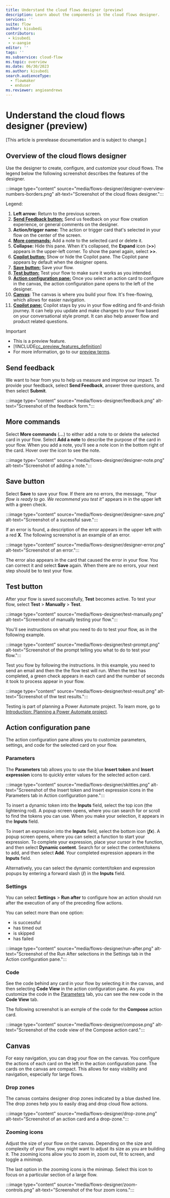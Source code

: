 ```yaml
---
title: Understand the cloud flows designer (preview)
description: Learn about the components in the cloud flows designer.
services: ''
suite: flow
author: kisubedi
contributors:
 - kisubedi
 - v-aangie
editor: ''
tags: ''
ms.subservice: cloud-flow
ms.topic: overview
ms.date: 06/30/2023
ms.author: kisubedi
search.audienceType: 
  - flowmaker
  - enduser
ms.reviewer: angieandrews
---
```


# Understand the cloud flows designer (preview)

[This article is prerelease documentation and is subject to change.]

## Overview of the cloud flows designer

Use the designer to create, configure, and customize your cloud flows. The legend below the following screenshot describes the features of the designer.

:::image type="content" source="media/flows-designer/designer-overview-numbers-borders.png" alt-text="Screenshot of the cloud flows designer.":::

Legend:

1. **Left arrow:** Return to the previous screen.
1. [**Send Feedback button:**](#send-feedback) Send us feedback on your flow creation experience, or general comments on the designer.
1. **Action/trigger name:** The action or trigger card that's selected in your flow on the center of the screen.
1. [**More commands:**](#more-commands) Add a note to the selected card or delete it.
1. **Collapse:** Hide this pane. When it's collapsed, the **Expand** icon (**>>**) appears in the upper-left corner. To show the panel again, select **>>**.
1. [**Copilot button:**](get-started-with-copilot.md) Show or hide the Copilot pane. The Copilot pane appears by default when the designer opens.
1. [**Save button:**](#save-button) Save your flow.
1. [**Test button:**](#test-button) Test your flow to make sure it works as you intended.
1. [**Action configuration pane:**](#action-configuration-pane) Once you select an action card to configure in the canvas, the action configuration pane opens to the left of the designer.
1. [**Canvas**](#canvas): The canvas is where you build your flow. It's free-flowing, which allows for easier navigation.
1. [**Copilot pane:**](get-started-with-copilot.md) Copilot stays by you in your flow editing and fit-and-finish journey. It can help you update and make changes to your flow based on your conversational style prompt. It can also help answer flow and product related  questions.

> [!IMPORTANT]
> - This is a preview feature.
> - [!INCLUDE[cc_preview_features_definition](includes/cc-preview-features-definition.md)]
>- For more information, go to our [preview terms](https://powerplatform.microsoft.com/legaldocs/supp-powerplatform-preview/).

## Send feedback

We want to hear from you to help us measure and improve our impact. To provide your feedback, select **Send Feedback**, answer three questions, and then select **Submit**.

:::image type="content" source="media/flows-designer/feedback.png" alt-text="Screenshot of the feedback form.":::

## More commands

Select **More commands** (**...**) to either add a note to or delete the selected card in your flow. Select **Add a note** to describe the purpose of the card in your flow. When you add a note, you'll see a note icon in the bottom right of the card. Hover over the icon to see the note.

:::image type="content" source="media/flows-designer/designer-note.png" alt-text="Screenshot of adding a note.":::

## Save button

Select **Save** to save your flow. If there are no errors, the message, *"Your flow is ready to go. We recommend you test it"* appears in in the upper left with a green check.

:::image type="content" source="media/flows-designer/designer-save.png" alt-text="Screenshot of a sucessful save.":::

If an error is found, a description of the error appears in the upper left with a red **X**. The following screenshot is an example of an error.

:::image type="content" source="media/flows-designer/designer-error.png" alt-text="Screenshot of an error.":::

The error also appears in the card that caused the error in your flow. You can correct it and select **Save** again. When there are no errors, your next step should be to test your flow.

## Test button

After your flow is saved successfully, **Test** becomes active. To test your flow, select **Test** > **Manually** > **Test**.

:::image type="content" source="media/flows-designer/test-manually.png" alt-text="Screenshot of manually testing your flow.":::

You'll see instructions on what you need to do to test your flow, as in the following example.

:::image type="content" source="media/flows-designer/test-prompt.png" alt-text="Screenshot of the prompt telling you what to do to test your flow.":::

Test you flow by following the instructions. In this example, you need to send an email and then the the flow test will run. When the test has completed, a green check appears in each card and the number of seconds it took to process appear in your flow.

:::image type="content" source="media/flows-designer/test-result.png" alt-text="Screenshot of thw test results.":::

Testing is part of planning a Power Automate project. To learn more, go to [Introduction: Planning a Power Automate project](guidance/planning/introduction.md).

## Action configuration pane

The action configuration pane allows you to customize parameters, settings, and code for the selected card on your flow.

### Parameters

The **Parameters** tab allows you to use the blue **Insert token** and **Insert expression** icons to quickly enter values for the selected action card.

:::image type="content" source="media/flows-designer/skittles.png" alt-text="Screenshot of the Insert token and Insert expression icons in the Parameters tab in Action configuration pane.":::

To insert a dynamic token into the **Inputs** field, select the top icon (the lightening rod). A popup screen opens, where you can search for or scroll to find the tokens you can use. When you make your selection, it appears in the **Inputs** field.

To insert an expression into the **Inputs** field, select the bottom icon (***fx***). A popup screen opens, where you can select a function to start your expression. To complete your expression, place your cursor in the function, and then select **Dynamic content**. Search for or select the content/tokens to add, and then select **Add**. Your completed expression appears in the **Inputs** field.

Alternatively, you can select the dynamic content/token and expression popups by entering a forward slash (**/**) in the **Inputs** field.

### Settings

You can select **Settings** > **Run after** to configure how an action should run after the execution of any of the preceding flow actions.

You can select more than one option:

- is successful
- has timed out
- is skipped
- has failed

:::image type="content" source="media/flows-designer/run-after.png" alt-text="Screenshot of the Run After selections in the Settings tab in the Action configuration pane.":::

### Code

See the code behind any card in your flow by selecting it in the canvas, and then selecting **Code View** in the action configuration pane. As you customize the code in the [Parameters](#parameters) tab, you can see the new code in the  **Code View** tab.

The following screenshot is an exmple of the code for the **Compose** action card.

:::image type="content" source="media/flows-designer/compose.png" alt-text="Screenshot of the code view of the Compose action card.":::

## Canvas

For easy navigation, you can drag your flow on the canvas. You configure the actions of each card on the left in the action configuration pane. The cards on the canvas are compact. This allows for easy visibility and navigation, especially for large flows.

### Drop zones

The canvas contains designer drop zones indicated by a blue dashed line. The drop zones help you to easily drag and drop cloud flow actions.

:::image type="content" source="media/flows-designer/drop-zone.png" alt-text="Screenshot of an action card and a drop-zone.":::

### Zooming icons

Adjust the size of your flow on the canvas. Depending on the size and complexity of your flow, you might want to adjust its size as you are building it. The zooming icons allow you to zoom in, zoom out, fit to screen, and toggle a *minimap*.

The last option in the zooming icons is the minimap. Select this icon to focus on a particular section of a large flow.

:::image type="content" source="media/flows-designer/zoom-controls.png" alt-text="Screenshot of the four zoom icons.":::

